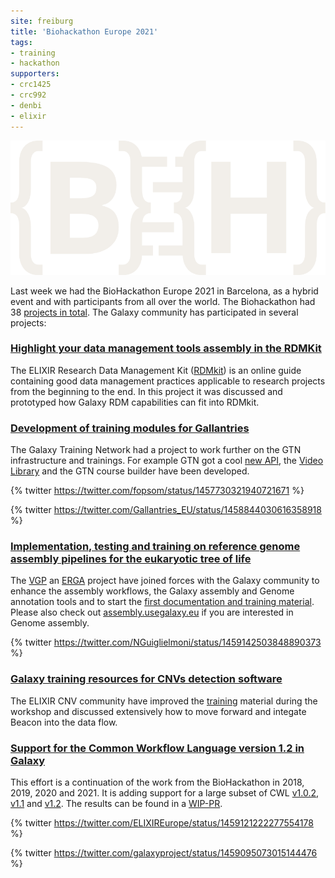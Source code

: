 ```yaml
---
site: freiburg
title: 'Biohackathon Europe 2021'
tags:
- training
- hackathon
supporters:
- crc1425
- crc992
- denbi
- elixir
---
```


![Graphical Abstract](/assets/media/bhlogolo.png)

Last week we had the BioHackathon Europe 2021 in Barcelona, as a hybrid event and with participants from all over the world.
The Biohackathon had 38 [projects in total](https://biohackathon-europe.org/projects.html). The Galaxy community has participated in several projects:


### [Highlight your data management tools assembly in the RDMKit](https://github.com/elixir-europe/bioHackathon-projects-2021/tree/master/projects/4)

The ELIXIR Research Data Management Kit ([RDMkit](https://rdmkit.elixir-europe.org)) is an online guide containing good data management practices applicable to research projects from the beginning to the end. In this project it was discussed and prototyped how Galaxy RDM capabilities can fit into RDMkit.

### [Development of training modules for Gallantries](https://github.com/elixir-europe/bioHackathon-projects-2021/tree/master/projects/10)

The Galaxy Training Network had a project to work further on the GTN infrastructure and trainings. For example GTN got a cool [new API](https://training.galaxyproject.org/training-material/news/2021/11/10/api.html), the [Video Library](https://training.galaxyproject.org/training-material/news/2021/11/23/video-library.html) and the GTN course builder have been developed.

{% twitter https://twitter.com/fopsom/status/1457730321940721671 %}

{% twitter https://twitter.com/Gallantries_EU/status/1458844030616358918 %}


### [Implementation, testing and training on reference genome assembly pipelines for the eukaryotic tree of life](https://github.com/elixir-europe/bioHackathon-projects-2021/tree/master/projects/33)

The [VGP](https://vertebrategenomesproject.org) an [ERGA](https://www.erga-biodiversity.eu/) project have joined forces with the Galaxy community to enhance the assembly
workflows, the Galaxy assembly and Genome annotation tools and to start the [first documentation and training material](https://training.galaxyproject.org/training-material/topics/assembly/tutorials/vgp_genome_assembly/tutorial.html).
Please also check out [assembly.usegalaxy.eu](https://assembly.usegalaxy.eu) if you are interested in Genome assembly.

{% twitter https://twitter.com/NGuiglielmoni/status/1459142503848890373 %}

### [Galaxy training resources for CNVs detection software](https://github.com/elixir-europe/bioHackathon-projects-2021/tree/master/projects/34)

The ELIXIR CNV community have improved the [training](https://training.galaxyproject.org/training-material/topics/variant-analysis/) material during the workshop and
discussed extensively how to move forward and integate Beacon into the data flow.

### [Support for the Common Workflow Language version 1.2 in Galaxy](https://github.com/elixir-europe/bioHackathon-projects-2021/tree/master/projects/37)

This effort is a continuation of the work from the BioHackathon in 2018, 2019, 2020 and 2021. It is adding support for a large subset of CWL [v1.0.2](https://www.commonwl.org/v1.0/), [v1.1](https://www.commonwl.org/v1.1/) and [v1.2](https://www.commonwl.org/v1.2/). The results can be found in a [WIP-PR](https://github.com/galaxyproject/galaxy/pull/12909).


{% twitter https://twitter.com/ELIXIREurope/status/1459121222277554178 %}

{% twitter https://twitter.com/galaxyproject/status/1459095073015144476 %}


